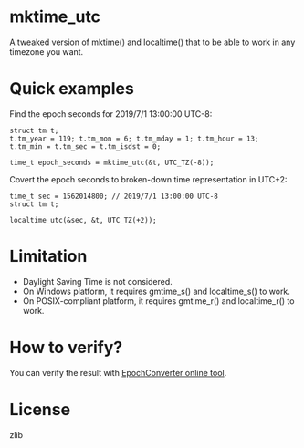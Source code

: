 # mktime_utc
A tweaked version of mktime() and localtime() that to be able to work in any timezone you want.

# Quick examples

Find the epoch seconds for 2019/7/1 13:00:00 UTC-8:

    struct tm t;
    t.tm_year = 119; t.tm_mon = 6; t.tm_mday = 1; t.tm_hour = 13; 
    t.tm_min = t.tm_sec = t.tm_isdst = 0;
    
    time_t epoch_seconds = mktime_utc(&t, UTC_TZ(-8));
    
Covert the epoch seconds to broken-down time representation in UTC+2:

    time_t sec = 1562014800; // 2019/7/1 13:00:00 UTC-8
    struct tm t;
    
    localtime_utc(&sec, &t, UTC_TZ(+2));

# Limitation
* Daylight Saving Time is not considered.
* On Windows platform, it requires gmtime_s() and localtime_s() to work.
* On POSIX-compliant platform, it requires gmtime_r() and localtime_r() to work.

# How to verify?

You can verify the result with [EpochConverter online tool](https://www.epochconverter.com/timezones).

# License
zlib

